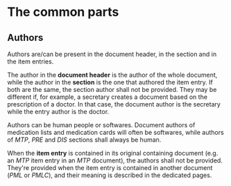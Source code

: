# The common parts

## Authors

Authors are/can be present in the document header, in the section and in the item entries.

The author in the __document header__ is the author of the whole document, while the author in the __section__ is the one that authored the item entry. If both are the same, the section author shall not be provided. They may be different if, for example, a secretary creates a document based on the prescription of a doctor. In that case, the document author is the secretary while the entry author is the doctor.

<!-- What about softwares? When are they the author? -->
Authors can be human people or softwares. Document authors of medication lists and medication cards will often be softwares, while authors of _MTP_, _PRE_ and _DIS_ sections shall always be human.

When the __item entry__ is contained in its original containing document (e.g. an _MTP_ item entry in an _MTP_ document), the authors shall not be provided. They're provided when the item entry is contained in another document (_PML_ or _PMLC_), and their meaning is described in the dedicated pages.

